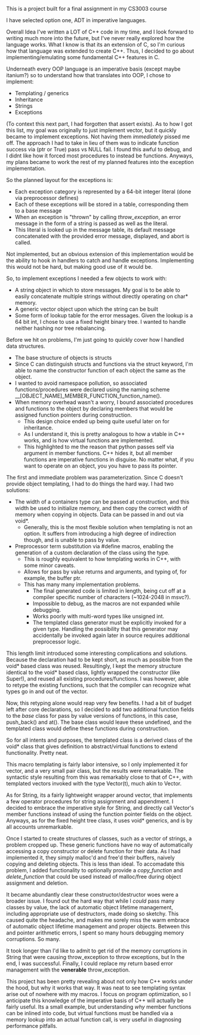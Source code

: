This is a project built for a final assignment in my CS3003 course

I have selected option one, ADT in imperative languages.

Overall Idea
I've written a LOT of C++ code in my time, and I look forward to writing much more into the future, but I've never really explored how the language works. What I know is that its an extension of C, so I'm curious how that language was extended to create C++. Thus, I decided to go about implementing/emulating some fundamental C++ features in C. 

Underneath every OOP language is an imperative basis (except maybe itanium?) so to understand how that translates into OOP, I chose to implement:
* Templating / generics
* Inheritance
* Strings
* Exceptions

(To context this next part, I had forgotten that assert exists).
As to how I got this list, my goal was originally to just implement vector, but it quickly became to implement exceptions. Not having them _immediately_ pissed me off. The approach I had to take in lieu of them was to indicate function success via (ptr or True) pass vs NULL fail. I found this awful to debug, and I didnt like how it forced most procedures to instead be functions. Anyways, my plans became to work the rest of my planned features into the exception implementation.

So the planned layout for the exceptions is:
* Each exception category is represented by a 64-bit integer literal (done via preprocessor defines)
* Each of these exceptions will be stored in a table, corresponding them to a base message
* When an exception is "thrown" by calling _throw\_exception_, an error message in the form of a string is passed as well as the literal.
* This literal is looked up in the message table, its default message concatenated with the provided error message, displayed, and abort is called.

Not implemented, but an obvious extension of this implementation would be the ability to hook in handlers to catch and handle exceptions. Implementing this would not be hard, but making good use of it would be.

So, to implement exceptions I needed a few objects to work with:
* A string object in which to store messages. My goal is to be able to easily concatenate multiple strings without directly operating on char* memory.
* A generic vector object upon which the string can be built
* Some form of lookup table for the error messages. Given the lookup is a 64 bit int, I chose to use a fixed height binary tree. I wanted to handle neither hashing nor tree rebalancing.

Before we hit on problems, I'm just going to quickly cover how I handled data structures. 
* The base structure of objects is structs
* Since C can distinguish structs and functions via the struct keyword, I'm able to name the constructor function of each object the same as the object. 
* I wanted to avoid namespace pollution, so associated functions/procedures were declared using the naming scheme \_\_\[OBJECT_NAME]\_MEMBER\_FUNCTION_function_name(). 
* When memory overhead wasn't a worry, I bound associated procedures and functions to the object by declaring members that would be assigned function pointers during construction.
	* This design choice ended up being quite useful later on for inheritance.
	* As I understand it, this is pretty analogous to how a vtable in C++ works, and is how virtual functions are implemented.
	* This highlighted to me the reason that python passes self via argument in member functions. C++ hides it, but all member functions are imperative functions in disguise. No matter what, if you want to operate on an object, you you have to pass its pointer.


The first and immediate problem was parameterization. Since C doesn't provide object templating, I had to do things the hard way. I had two solutions:
* The width of a containers type can be passed at construction, and this width be used to initialize memory, and then copy the correct width of memory when copying in objects. Data can be passed in and out via void*.
	* Generally, this is the most flexible solution when templating is not an option. It suffers from introducing a high degree of indirection though, and is unable to pass by value.
* Preprocessor term substitution via \#define macros, enabling the generation of a custom declaration of the class using the type.
	* This is roughly equivalent to how templating works in C++, with some minor caveats.
	* Allows for pass by value returns and arguments, and typing of, for example, the buffer ptr.
	* This has many many implementation problems.
		* The final generated code is limited in length, being cut off at a compiler specific number of characters (~1024-2048 in msvc?).
		* Impossible to debug, as the macros are not expanded while debugging.
		* Works poorly with multi-word types like unsigned int.
		* The templated class generator must be explicitly invoked for a given type. Handling the possibility that this generator may accidentally be invoked again later in source requires additional preprocessor logic.

This length limit introduced some interesting complications and solutions. Because the declaration had to be kept short, as much as possible from the void* based class was reused. Resultingly, I kept the memory structure identical to the void* based class, lightly wrapped the constructor (like Super!), and reused all existing procedures/functions. I was however, able to retype the existing functions, such that the compiler can recognize what types go in and out of the vector.

Now, this retyping alone would reap very few benefits. I had a bit of budget left after core declarations, so I decided to add two additional function fields to the _base_ class for pass by value versions of functions, in this case, push_back() and at(). The base class would leave these undefined, and the templated class would define these functions during construction.

So for all intents and purposes, the templated class is a derived class of the void* class that gives definition to abstract/virtual functions to extend functionality. Pretty neat.

This macro templating is fairly labor intensive, so I only implemented it for vector, and a very small pair class, but the results were remarkable. The syntactic style resulting from this was remarkably close to that of C++, with templated vectors invoked with the type Vector(t), much akin to Vector<t>.

As for String, its a fairly lightweight wrapper around vector, that implements a few operator procedures for string assignment and appendment. I decided to embrace the imperative style for String, and directly call Vector's member functions instead of using the function pointer fields on the object. Anyways, as for the fixed height tree class, it uses void* generics, and is by all accounts unremarkable.

Once I started to create structures of classes, such as a vector of strings, a problem cropped up. These generic functions have no way of automatically accessing a copy constructor or delete function for their data. As I had implemented it, they simply malloc'd and free'd their buffers, naively copying and deleting objects. This is less than ideal. To accomadate this problem, I added functionality to optionally provide a *copy\_function* and _delete\_function_ that could be used instead of malloc/free during object assignment and deletion.

It became abundantly clear these constructor/destructor woes were a broader issue. I found out the hard way that while I _could_ pass many classes by value, the lack of automatic object lifetime management, including appropriate use of destructors, made doing so sketchy. This caused quite the headache, and makes me sorely miss the warm embrace of automatic object lifetime management and proper objects. Between this and pointer arithmetic errors, I spent so many hours debugging memory corruptions. So many.

It took longer than I'd like to admit to get rid of the memory corruptions in String that were causing throw_exception to throw exceptions, but In the end, I was successful. Finally, I could replace my return based error management with the **venerable** throw_exception. 

This project has been pretty revealing about not only how C++ works under the hood, but why it works that way. It was neat to see templating syntax arise out of nowhere with my macros. I focus on program optimization, so I anticipate this knowledge of the imperative basis of C++ will actually be fairly useful. Its a small example, but understanding *why* member functions can be inlined into code, but virtual functions must be handled via a memory lookup into an actual function call, is very useful in diagnosing performance pitfalls.
